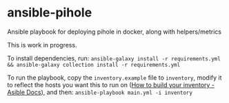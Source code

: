 # ansible-pihole
Ansible playbook for deploying pihole in docker, along with helpers/metrics

This is work in progress.

To install dependencies, run:
`ansible-galaxy install -r requirements.yml && ansible-galaxy collection install -r requirements.yml`

To run the playbook, copy the `inventory.example` file to `inventory`, modify it to reflect the hosts you want this to run on ([How to build your inventory - Asible Docs](https://docs.ansible.com/ansible/latest/user_guide/intro_inventory.html)), and then:
`ansible-playbook main.yml -i inventory`